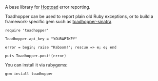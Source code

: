 A base library for [Hoptoad](http://www.hoptoadapp.com/) error reporting.

Toadhopper can be used to report plain old Ruby exceptions, or to build a framework-specific gem such as [toadhopper-sinatra](http://github.com/toolmantim/toadhopper-sinatra).

    require 'toadhopper'

    Toadhopper.api_key = "YOURAPIKEY"

    error = begin; raise "Kaboom!"; rescue => e; e; end

    puts Toadhopper.post!(error)

You can install it via rubygems:

    gem install toadhopper
